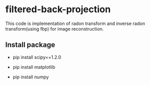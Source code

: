 # filtered-back-projection


This code is implementation of radon transform and 
inverse radon transform(using fbp) for image reconstruction.



## Install package

- pip install scipy==1.2.0

- pip install matplotlib

- pip install numpy


## 







